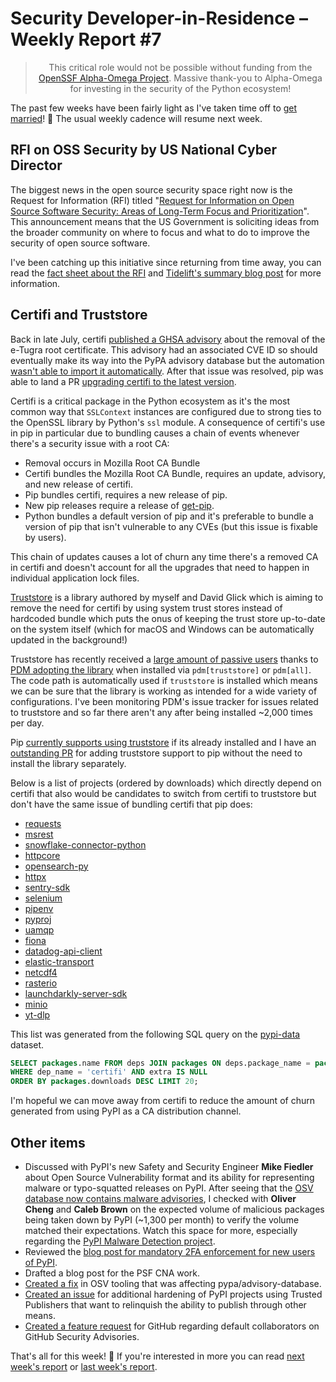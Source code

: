 # Security Developer-in-Residence – Weekly Report #7

<blockquote>
  <center>This critical role would not be possible without funding from the <a href="https://alpha-omega.dev">OpenSSF Alpha-Omega Project</a>.
  Massive thank-you to Alpha-Omega for investing in the security of the Python ecosystem!</center>
</blockquote>

The past few weeks have been fairly light as I've taken time off to [get married](https://twitter.com/sethmlarson/status/1692284180183318789)! 🎉
The usual weekly cadence will resume next week.

## RFI on OSS Security by US National Cyber Director

The biggest news in the open source security space right now is the Request for Information (RFI)
titled "[Request for Information on Open Source Software Security: Areas of Long-Term Focus and Prioritization](https://www.whitehouse.gov/wp-content/uploads/2023/08/OS3I-RFI-Embargoed-Until-08102023-0500EST.pdf)".
This announcement means that the US Government is soliciting ideas from the broader community
on where to focus and what to do to improve the security of open source software.

I've been catching up this initiative since returning from time away, you can read the [fact sheet about the RFI](https://www.whitehouse.gov/oncd/briefing-room/2023/08/10/fact-sheet-office-of-the-national-cyber-director-requests-public-comment-on-open-source-software-security-and-memory-safe-programming-languages/)
and [Tidelift's summary blog post](https://blog.tidelift.com/new-rfi-shows-the-us-gov-effort-to-invest-in-open-source-is-picking-up-steam) for more information.

## Certifi and Truststore

Back in late July, certifi [published a GHSA advisory](https://github.com/advisories/GHSA-xqr8-7jwr-rhp7) about the removal of the e-Tugra root certificate.
This advisory had an associated CVE ID so should eventually make its way into the PyPA advisory database
but the automation [wasn't able to import it automatically](https://github.com/pypa/advisory-database/pull/138).
After that issue was resolved, pip was able to land a PR [upgrading certifi to the latest version](https://github.com/pypa/pip/pull/12206).

Certifi is a critical package in the Python ecosystem as it's the most common way that `SSLContext` instances
are configured due to strong ties to the OpenSSL library by Python's `ssl` module. A consequence of certifi's
use in pip in particular due to bundling causes a chain of events whenever there's a security issue with a root CA:

* Removal occurs in Mozilla Root CA Bundle
* Certifi bundles the Mozilla Root CA Bundle, requires an update, advisory, and new release of certifi.
* Pip bundles certifi, requires a new release of pip.
* New pip releases require a release of [get-pip](https://github.com/pypa/get-pip).
* Python bundles a default version of pip and it's preferable to bundle a version of pip that isn't
  vulnerable to any CVEs (but this issue is fixable by users).

This chain of updates causes a lot of churn any time there's a removed CA in certifi and doesn't account for
all the upgrades that need to happen in individual application lock files.

[Truststore](https://truststore.readthedocs.io) is a library authored by myself and David Glick which is aiming to remove the need for certifi
by using system trust stores instead of hardcoded bundle which puts the onus of keeping the trust store up-to-date on the system
itself (which for macOS and Windows can be automatically updated in the background!)

Truststore has recently received a [large amount of passive users](https://twitter.com/sethmlarson/status/1687845307558600704)
thanks to [PDM adopting the library](https://twitter.com/sethmlarson/status/1687842369440227328)
when installed via `pdm[truststore]` or `pdm[all]`. The code path is automatically used if `truststore`
is installed which means we can be sure that the library is working as intended for a wide variety of configurations.
I've been monitoring PDM's issue tracker for issues related to truststore and so far there aren't any
after being installed ~2,000 times per day.

Pip [currently supports using truststore](https://pip.pypa.io/en/stable/topics/https-certificates/#using-system-certificate-stores) if its already installed and I have an [outstanding PR](https://github.com/pypa/pip/pull/12107) for adding truststore support
to pip without the need to install the library separately.

Below is a list of projects (ordered by downloads) which directly depend on certifi that also would be
candidates to switch from certifi to truststore but don't have the same issue of bundling certifi that pip does:

- [requests](https://pypi.org/project/requests)
- [msrest](https://pypi.org/project/msrest)
- [snowflake-connector-python](https://pypi.org/project/snowflake-connector-python)
- [httpcore](https://pypi.org/project/httpcore)
- [opensearch-py](https://pypi.org/project/opensearch-py)
- [httpx](https://pypi.org/project/httpx)
- [sentry-sdk](https://pypi.org/project/sentry-sdk)
- [selenium](https://pypi.org/project/selenium)
- [pipenv](https://pypi.org/project/pipenv)
- [pyproj](https://pypi.org/project/pyproj)
- [uamqp](https://pypi.org/project/uamqp)
- [fiona](https://pypi.org/project/fiona)
- [datadog-api-client](https://pypi.org/project/datadog-api-client)
- [elastic-transport](https://pypi.org/project/elastic-transport)
- [netcdf4](https://pypi.org/project/netcdf4)
- [rasterio](https://pypi.org/project/rasterio)
- [launchdarkly-server-sdk](https://pypi.org/project/launchdarkly-server-sdk)
- [minio](https://pypi.org/project/minio)
- [yt-dlp](https://pypi.org/project/yt-dlp)

This list was generated from the following SQL query on the [pypi-data](https://github.com/sethmlarson/pypi-data) dataset.

```sql
SELECT packages.name FROM deps JOIN packages ON deps.package_name = packages.name
WHERE dep_name = 'certifi' AND extra IS NULL
ORDER BY packages.downloads DESC LIMIT 20;
```

I'm hopeful we can move away from certifi to reduce the amount of churn generated from using PyPI as a CA distribution channel.

## Other items

* Discussed with PyPI's new Safety and Security Engineer **Mike Fiedler** about Open Source Vulnerability format and its
  ability for representing malware or typo-squatted releases on PyPI. After seeing that the [OSV database now contains malware advisories](https://twitter.com/halbecaf/status/1689832761681682432),
  I checked with **Oliver Cheng** and **Caleb Brown** on the expected volume of malicious packages
  being taken down by PyPI (~1,300 per month) to verify the volume matched their expectations.
  Watch this space for more, especially regarding the [PyPI Malware Detection project](https://discuss.python.org/t/pypi-malware-detection-project/28222).
* Reviewed the [blog post for mandatory 2FA enforcement for new users of PyPI](https://blog.pypi.org/posts/2023-08-08-2fa-enforcement-for-new-users/).
* Drafted a blog post for the PSF CNA work.
* [Created a fix](https://github.com/google/osv.dev/pull/1548) in OSV tooling that was affecting pypa/advisory-database.
* [Created an issue](https://github.com/pypi/warehouse/issues/14300) for additional hardening of PyPI projects using Trusted Publishers that want to relinquish the ability to publish through other means.
* [Created a feature request](https://github.com/orgs/community/discussions/63041) for GitHub regarding default collaborators on GitHub Security Advisories.

That's all for this week! 👋 If you're interested in more you can read [next week's report](https://sethmlarson.dev/security-developer-in-residence-weekly-report-8) or [last week's report](https://sethmlarson.dev/security-developer-in-residence-weekly-report-6).

